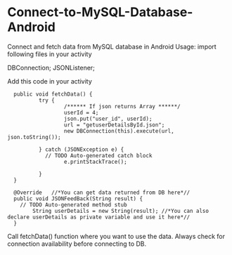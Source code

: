 # Connect-to-MySQL-Database-Android
Connect and fetch data from MySQL database in Android
Usage:
import following files in your activity

DBConnection;
JSONListener;

Add this code in your activity

      public void fetchData() {
              try {
                      /****** If json returns Array ******/			
                      userId = 4;
                      json.put("user_id", userId);
                      url = "getuserDetailsById.json";
                      new DBConnection(this).execute(url, json.toString());

              } catch (JSONException e) {
                // TODO Auto-generated catch block
                      e.printStackTrace();

              }
      }
      
      @Override   //*You can get data returned from DB here*//
      public void JSONFeedBack(String result) { 
        // TODO Auto-generated method stub
            String userDetails = new String(result); //*You can also declare userDetails as private variable and use it here*//
      }

Call fetchData() function where you want to use the data.
Always check for connection availability before connecting to DB. 
      
